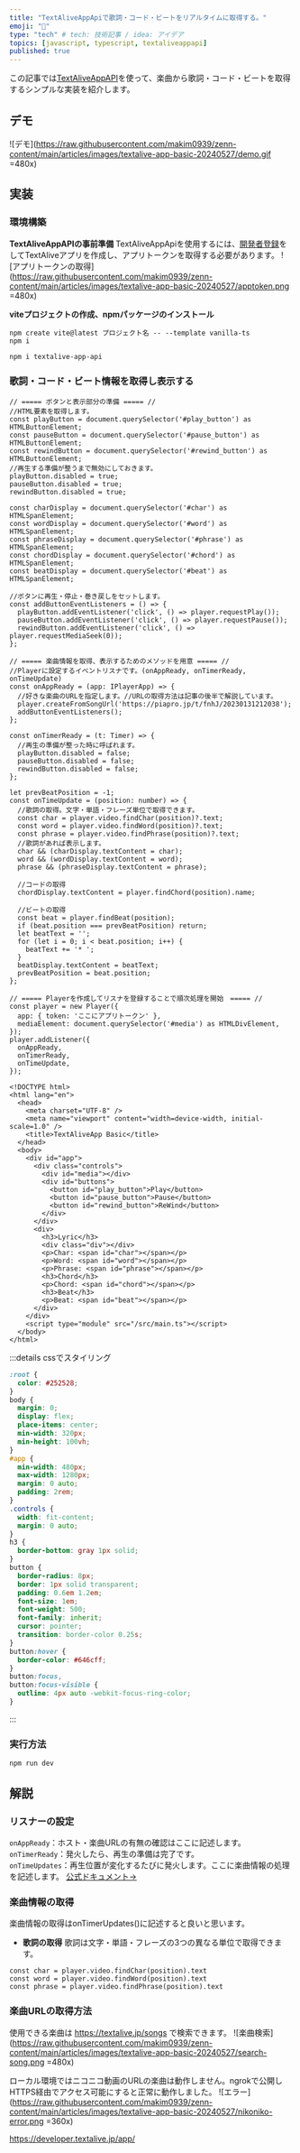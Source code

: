 ```yaml
---
title: "TextAliveAppApiで歌詞・コード・ビートをリアルタイムに取得する。"
emoji: "🎺"
type: "tech" # tech: 技術記事 / idea: アイデア
topics: [javascript, typescript, textaliveappapi]
published: true
---
```

この記事では[TextAliveAppAPI](https://developer.textalive.jp/)を使って、楽曲から歌詞・コード・ビートを取得するシンプルな実装を紹介します。

## デモ
![デモ](https://raw.githubusercontent.com/makim0939/zenn-content/main/articles/images/textalive-app-basic-20240527/demo.gif =480x)
## 実装
### 環境構築
**TextAliveAppAPIの事前準備**
TextAliveAppApiを使用するには、[開発者登録](https://developer.textalive.jp/profile)をしてTextAliveアプリを作成し、アプリトークンを取得する必要があります。
![アプリトークンの取得](https://raw.githubusercontent.com/makim0939/zenn-content/main/articles/images/textalive-app-basic-20240527/apptoken.png =480x)

**viteプロジェクトの作成、npmパッケージのインストール**
```
npm create vite@latest プロジェクト名 -- --template vanilla-ts
npm i
```
```
npm i textalive-app-api
```
### 歌詞・コード・ビート情報を取得し表示する
```ts: main.ts
// ===== ボタンと表示部分の準備 ===== //
//HTML要素を取得します。
const playButton = document.querySelector('#play_button') as HTMLButtonElement;
const pauseButton = document.querySelector('#pause_button') as HTMLButtonElement;
const rewindButton = document.querySelector('#rewind_button') as HTMLButtonElement;
//再生する準備が整うまで無効にしておきます。
playButton.disabled = true;
pauseButton.disabled = true;
rewindButton.disabled = true;

const charDisplay = document.querySelector('#char') as HTMLSpanElement;
const wordDisplay = document.querySelector('#word') as HTMLSpanElement;
const phraseDisplay = document.querySelector('#phrase') as HTMLSpanElement;
const chordDisplay = document.querySelector('#chord') as HTMLSpanElement;
const beatDisplay = document.querySelector('#beat') as HTMLSpanElement;

//ボタンに再生・停止・巻き戻しをセットします。
const addButtonEventListeners = () => {
  playButton.addEventListener('click', () => player.requestPlay());
  pauseButton.addEventListener('click', () => player.requestPause());
  rewindButton.addEventListener('click', () => player.requestMediaSeek(0));
};

// ===== 楽曲情報を取得、表示するためのメソッドを用意 ===== //
//Playerに設定するイベントリスナです。(onAppReady, onTimerReady, onTimeUpdate)
const onAppReady = (app: IPlayerApp) => {
  //好きな楽曲のURLを指定します。//URLの取得方法は記事の後半で解説しています。
  player.createFromSongUrl('https://piapro.jp/t/fnhJ/20230131212038');
  addButtonEventListeners();
};

const onTimerReady = (t: Timer) => {
  //再生の準備が整った時に呼ばれます。
  playButton.disabled = false;
  pauseButton.disabled = false;
  rewindButton.disabled = false;
};

let prevBeatPosition = -1;
const onTimeUpdate = (position: number) => {
  //歌詞の取得。文字・単語・フレーズ単位で取得できます。
  const char = player.video.findChar(position)?.text;
  const word = player.video.findWord(position)?.text;
  const phrase = player.video.findPhrase(position)?.text;
  //歌詞があれば表示します。
  char && (charDisplay.textContent = char);
  word && (wordDisplay.textContent = word);
  phrase && (phraseDisplay.textContent = phrase);

  //コードの取得
  chordDisplay.textContent = player.findChord(position).name;

  //ビートの取得
  const beat = player.findBeat(position);
  if (beat.position === prevBeatPosition) return;
  let beatText = '';
  for (let i = 0; i < beat.position; i++) {
    beatText += '* ';
  }
  beatDisplay.textContent = beatText;
  prevBeatPosition = beat.position;
};

// ===== Playerを作成してリスナを登録することで順次処理を開始　===== //
const player = new Player({
  app: { token: 'ここにアプリトークン' },
  mediaElement: document.querySelector('#media') as HTMLDivElement,
});
player.addListener({
  onAppReady,
  onTimerReady,
  onTimeUpdate,
});

```
```html: index.html
<!DOCTYPE html>
<html lang="en">
  <head>
    <meta charset="UTF-8" />
    <meta name="viewport" content="width=device-width, initial-scale=1.0" />
    <title>TextAliveApp Basic</title>
  </head>
  <body>
    <div id="app">
      <div class="controls">
        <div id="media"></div>
        <div id="buttons">
          <button id="play_button">Play</button>
          <button id="pause_button">Pause</button>
          <button id="rewind_button">ReWind</button>
        </div>
      </div>
      <div>
        <h3>Lyric</h3>
        <div class="div"></div>
        <p>Char: <span id="char"></span></p>
        <p>Word: <span id="word"></span></p>
        <p>Phrase: <span id="phrase"></span></p>
        <h3>Chord</h3>
        <p>Chord: <span id="chord"></span></p>
        <h3>Beat</h3>
        <p>Beat: <span id="beat"></span></p>
      </div>
    </div>
    <script type="module" src="/src/main.ts"></script>
  </body>
</html>
```
:::details cssでスタイリング
```css style.css
:root {
  color: #252528;
}
body {
  margin: 0;
  display: flex;
  place-items: center;
  min-width: 320px;
  min-height: 100vh;
}
#app {
  min-width: 480px;
  max-width: 1280px;
  margin: 0 auto;
  padding: 2rem;
}
.controls {
  width: fit-content;
  margin: 0 auto;
}
h3 {
  border-bottom: gray 1px solid;
}
button {
  border-radius: 8px;
  border: 1px solid transparent;
  padding: 0.6em 1.2em;
  font-size: 1em;
  font-weight: 500;
  font-family: inherit;
  cursor: pointer;
  transition: border-color 0.25s;
}
button:hover {
  border-color: #646cff;
}
button:focus,
button:focus-visible {
  outline: 4px auto -webkit-focus-ring-color;
}
```
:::
### 実行方法
```
npm run dev
```
## 解説
### リスナーの設定
`onAppReady`：ホスト・楽曲URLの有無の確認はここに記述します。\
`onTimerReady`：発火したら、再生の準備は完了です。\
`onTimeUpdates`：再生位置が変化するたびに発火します。ここに楽曲情報の処理を記述します。
[公式ドキュメント→](https://developer.textalive.jp/app/life-cycle/)

### 楽曲情報の取得
楽曲情報の取得はonTimerUpdates()に記述すると良いと思います。
- **歌詞の取得**
歌詞は文字・単語・フレーズの3つの異なる単位で取得できます。
```
const char = player.video.findChar(position).text
const word = player.video.findWord(position).text
const phrase = player.video.findPhrase(position).text
```
<!-- - **コードの取得**
- **ビートの取得** -->

### 楽曲URLの取得方法
使用できる楽曲は https://textalive.jp/songs で検索できます。
![楽曲検索](https://raw.githubusercontent.com/makim0939/zenn-content/main/articles/images/textalive-app-basic-20240527/search-song.png =480x)

ローカル環境ではニコニコ動画のURLの楽曲は動作しません。ngrokで公開しHTTPS経由でアクセス可能にすると正常に動作しました。
![エラー](https://raw.githubusercontent.com/makim0939/zenn-content/main/articles/images/textalive-app-basic-20240527/nikoniko-error.png =360x)

https://developer.textalive.jp/app/